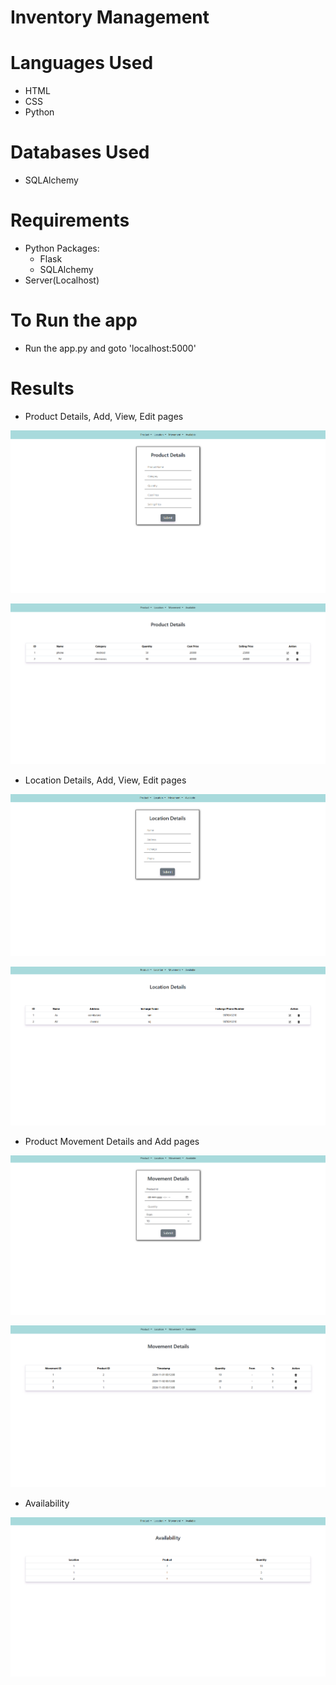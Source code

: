 # Inventory Management

# Languages Used
- HTML
- CSS
- Python

# Databases Used
- SQLAlchemy 

# Requirements
- Python Packages:
  - Flask
  - SQLAlchemy
- Server(Localhost)

# To Run the app
- Run the app.py and goto 'localhost:5000'

# Results
- Product Details, Add, View, Edit pages
  
![Product](https://github.com/SowmyaArunachalam/Inventory_Management/blob/main/Result/Product.png)

![Product List](https://github.com/SowmyaArunachalam/Inventory_Management/blob/main/Result/Product_list.png)

- Location Details, Add, View, Edit pages

![Location](https://github.com/SowmyaArunachalam/Inventory_Management/blob/main/Result/Location.png)

![Location list](https://github.com/SowmyaArunachalam/Inventory_Management/blob/main/Result/Location_list.png)

- Product Movement Details and Add pages

![Movement](https://github.com/SowmyaArunachalam/Inventory_Management/blob/main/Result/Movement.png)

![Movement List](https://github.com/SowmyaArunachalam/Inventory_Management/blob/main/Result/Movement_list.png)

- Availability

![Availability](https://github.com/SowmyaArunachalam/Inventory_Management/blob/main/Result/Availability.png)
